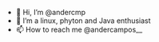 - 👋 Hi, I’m @andercmp
- 👀 I’m a linux, phyton and Java enthusiast
- 📫 How to reach me @andercampos__ 

<!---
andercmp/andercmp is a ✨ special ✨ repository because its `README.md` (this file) appears on your GitHub profile.
You can click the Preview link to take a look at your changes.
--->
